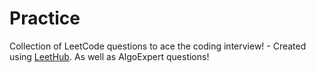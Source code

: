 # Practice
Collection of LeetCode questions to ace the coding interview! - Created using [LeetHub](https://github.com/QasimWani/LeetHub).
As well as AlgoExpert questions!
